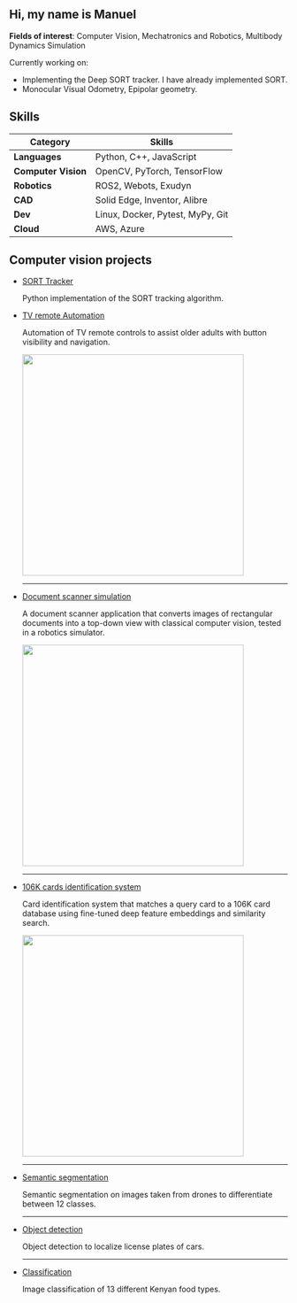 ## Hi, my name is Manuel

**Fields of interest**: Computer Vision, Mechatronics and Robotics, Multibody Dynamics Simulation

Currently working on:
- Implementing the Deep SORT tracker. I have already implemented SORT.
- Monocular Visual Odometry, Epipolar geometry.


## Skills
| Category   | Skills                                      |
|------------|---------------------------------------------|
| **Languages**       | Python, C++, JavaScript                 |
| **Computer Vision** | OpenCV, PyTorch, TensorFlow             |
| **Robotics**        | ROS2, Webots, Exudyn                    |
| **CAD**             | Solid Edge, Inventor, Alibre            |
| **Dev**             | Linux, Docker, Pytest, MyPy, Git        |
| **Cloud**           | AWS, Azure                              |


## Computer vision projects

- [SORT Tracker](https://github.com/ManuelZ/sort-tracker)

    Python implementation of the SORT tracking algorithm.

- [TV remote Automation](https://github.com/ManuelZ/tv_automation)

    Automation of TV remote controls to assist older adults with button visibility and navigation.

  <img src="https://github.com/user-attachments/assets/28ae9f19-e71e-43fb-9d12-bf05d15a9e1b" width="400"/>

  ---

- [Document scanner simulation](https://github.com/ManuelZ/document_scanner_simulation)

    A document scanner application that converts images of rectangular documents into a top-down view with classical computer vision, tested in a robotics simulator.

  <img src="https://github.com/user-attachments/assets/1c1308e4-77e7-4d59-8985-8125d455b3bf" width="400"/>

  ---

- [106K cards identification system](https://github.com/ManuelZ/cards-identification)

    Card identification system that matches a query card to a 106K card database using fine-tuned deep feature embeddings and similarity search.

    <img src="https://github.com/user-attachments/assets/0de32173-4b63-445c-84b1-8429890a1f60" width="400"/>

  ---

- [Semantic segmentation](https://github.com/ManuelZ/DLPT-semantic-segmentation)

    Semantic segmentation on images taken from drones to differentiate between 12 classes.

  ---

- [Object detection](https://github.com/ManuelZ/DLPT-license-plate-detection)

    Object detection to localize license plates of cars.

  ---

- [Classification](https://github.com/ManuelZ/DLPT-food-classification)

    Image classification of 13 different Kenyan food types.

